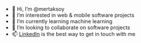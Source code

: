- 👋 Hi, I’m @mertaksoy
- 👀 I’m interested in web & mobile software projects
- 🌱 I’m currently learning machine learning
- 💞️ I’m looking to collaborate on software projects
- 📫 [LinkedIn](https://www.linkedin.com/in/mertaksoy) is the best way to get in touch with me
<!---
mertaksoy/mertaksoy is a ✨ special ✨ repository because its `README.md` (this file) appears on your GitHub profile.
You can click the Preview link to take a look at your changes.
--->
